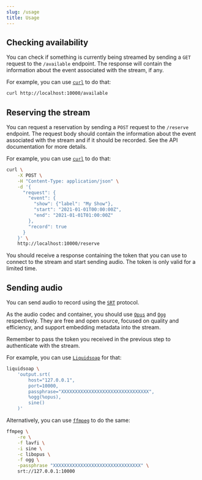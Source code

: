 ```yaml
---
slug: /usage
title: Usage
---
```


## Checking availability

You can check if something is currently being streamed
by sending a `GET` request to the `/available` endpoint.
The response will contain the information about the event
associated with the stream, if any.

For example, you can use [`curl`](https://curl.se) to do that:

```sh
curl http://localhost:10000/available
```

## Reserving the stream

You can request a reservation by sending a `POST` request to the `/reserve` endpoint.
The request body should contain the information
about the event associated with the stream
and if it should be recorded.
See the API documentation for more details.

For example, you can use [`curl`](https://curl.se) to do that:

```sh
curl \
    -X POST \
    -H "Content-Type: application/json" \
    -d '{
      "request": {
        "event": {
          "show": {"label": "My Show"},
          "start": "2021-01-01T00:00:00Z",
          "end": "2021-01-01T01:00:00Z"
        },
        "record": true
      }
    }' \
    http://localhost:10000/reserve
```

You should receive a response containing the token
that you can use to connect to the stream and start sending audio.
The token is only valid for a limited time.

## Sending audio

You can send audio to record using the
[`SRT`](https://www.haivision.com/products/srt-secure-reliable-transport)
protocol.

As the audio codec and container,
you should use [`Opus`](https://opus-codec.org) and
[`Ogg`](https://www.xiph.org/ogg) respectively.
They are free and open source, focused on quality and efficiency,
and support embedding metadata into the stream.

Remember to pass the token you received in the previous step
to authenticate with the stream.

For example, you can use [`Liquidsoap`](https://www.liquidsoap.info) for that:

```sh
liquidsoap \
    'output.srt(
        host="127.0.0.1",
        port=10000,
        passphrase="XXXXXXXXXXXXXXXXXXXXXXXXXXXXXXXX",
        %ogg(%opus),
        sine()
    )'
```

Alternatively, you can use [`ffmpeg`](https://ffmpeg.org) to do the same:

```sh
ffmpeg \
    -re \
    -f lavfi \
    -i sine \
    -c libopus \
    -f ogg \
    -passphrase "XXXXXXXXXXXXXXXXXXXXXXXXXXXXXXXX" \
    srt://127.0.0.1:10000
```
